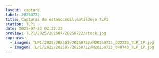 ```yaml
---
layout: capture
label: 20250722
title: Capturas da esta&ccedil;&atilde;o TLP1
station: TLP1
date: 2025-07-23 02:22:23
preview: TLP1/2025/202507/20250722/stack.jpg
capturas:
  - imagem: TLP1/2025/202507/20250722/M20250723_022223_TLP_1P.jpg
  - imagem: TLP1/2025/202507/20250722/M20250723_040743_TLP_1P.jpg
---
```

